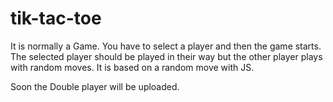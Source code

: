 # tik-tac-toe
It is normally a Game. 
You have to select a player and then the game starts.
The selected player should be played in their way but the other player plays with random moves.
It is based on a random move with JS.

Soon the Double player will be uploaded. 
